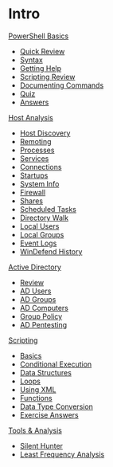# Intro
[PowerShell Basics]()

  - [Quick Review](powershell_review.md)
  - [Syntax](syntax.md)
  - [Getting Help](getting_help.md)
  - [Scripting Review](scripting_review.md)
  - [Documenting Commands](documenting_cmds.md)
  - [Quiz](ps_basics_quiz.md)
  - [Answers](ps_basics_quiz_answers.md)



[Host Analysis]()
 
 - [Host Discovery](host_discovery.md)
 - [Remoting](remoting.md)
 - [Processes](process.md)
 - [Services](service.md)
 - [Connections](connections.md)
 - [Startups](startup.md)
 - [System Info](systeminfo.md)
 - [Firewall](firewall.md)
 - [Shares](shares.md)
 - [Scheduled Tasks](schtasks.md)
 - [Directory Walk](dirwalk.md)
 - [Local Users](users.md)
 - [Local Groups](groups.md)
 - [Event Logs](eventlogs.md)
 - [WinDefend History](threat.md)


[Active Directory]()

 - [Review](ad_review.md)
 - [AD Users](ad_users.md)
 - [AD Groups](ad_groups.md)
 - [AD Computers](ad_computers.md)
 - [Group Policy](ad_grouppolicy.md)
 - [AD Pentesting](ad_pentesting.md)

[Scripting]()

 - [Basics](scripting_basics.md)
 - [Conditional Execution](scripting_conditional.md)
 - [Data Structures](data_structures.md)
 - [Loops](scripting_loops.md)
 - [Using XML](using_xml.md)
 - [Functions](functions.md)
 - [Data Type Conversion](datatype_conv.md)
 - [Exercise Answers](scripting_answers.md)
 
[Tools & Analysis]()

 - [Silent Hunter](silenthunter.md)
 - [Least Frequency Analysis](leastfrequency.md)